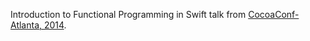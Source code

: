 Introduction to Functional Programming in Swift talk from [CocoaConf-Atlanta, 2014](http://cocoaconf.com/atlanta-2014/home).
